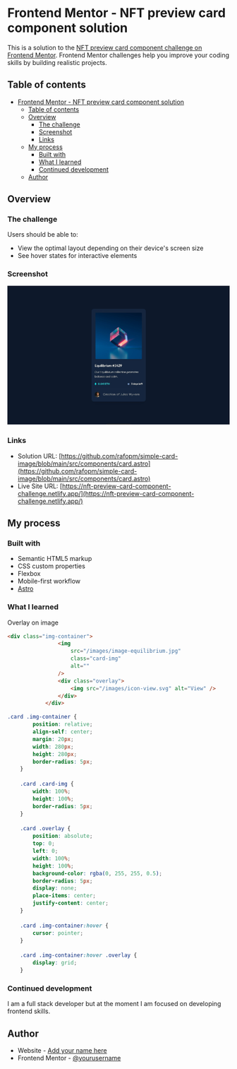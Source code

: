 # Frontend Mentor - NFT preview card component solution

This is a solution to the [NFT preview card component challenge on Frontend Mentor](https://www.frontendmentor.io/challenges/nft-preview-card-component-SbdUL_w0U). Frontend Mentor challenges help you improve your coding skills by building realistic projects. 

## Table of contents

- [Frontend Mentor - NFT preview card component solution](#frontend-mentor---nft-preview-card-component-solution)
  - [Table of contents](#table-of-contents)
  - [Overview](#overview)
    - [The challenge](#the-challenge)
    - [Screenshot](#screenshot)
    - [Links](#links)
  - [My process](#my-process)
    - [Built with](#built-with)
    - [What I learned](#what-i-learned)
    - [Continued development](#continued-development)
  - [Author](#author)

## Overview

### The challenge

Users should be able to:

- View the optimal layout depending on their device's screen size
- See hover states for interactive elements

### Screenshot

![Screenshot](https://github.com/rafopm/simple-card-image/blob/main/public/images/captura-nft-preview-card-component-challenge.jpg?raw=true)


### Links

- Solution URL: [https://github.com/rafopm/simple-card-image/blob/main/src/components/card.astro](https://github.com/rafopm/simple-card-image/blob/main/src/components/card.astro)
- Live Site URL: [https://nft-preview-card-component-challenge.netlify.app/](https://nft-preview-card-component-challenge.netlify.app/)

## My process

### Built with

- Semantic HTML5 markup
- CSS custom properties
- Flexbox
- Mobile-first workflow
- [Astro](https://astro.build/)


### What I learned

Overlay on image


```html
<div class="img-container">
				<img
					src="/images/image-equilibrium.jpg"
					class="card-img"
					alt=""
				/>
				<div class="overlay">
					<img src="/images/icon-view.svg" alt="View" />
				</div>
			</div>
```
```css
.card .img-container {
		position: relative;
		align-self: center;
		margin: 20px;
		width: 280px;
		height: 280px;
		border-radius: 5px;
	}

	.card .card-img {
		width: 100%;
		height: 100%;
		border-radius: 5px;
	}

	.card .overlay {
		position: absolute;
		top: 0;
		left: 0;
		width: 100%;
		height: 100%;
		background-color: rgba(0, 255, 255, 0.5);
		border-radius: 5px;
		display: none;
		place-items: center;
		justify-content: center;
	}

	.card .img-container:hover {
		cursor: pointer;
	}

	.card .img-container:hover .overlay {
		display: grid;
	}
```


### Continued development

I am a full stack developer but at the moment I am focused on developing frontend skills.

## Author

- Website - [Add your name here](https://rafopm.netlify.app/)
- Frontend Mentor - [@yourusername](https://www.frontendmentor.io/profile/rafopm)

